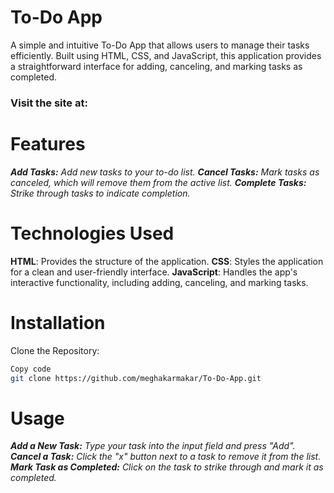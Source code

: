 # To-Do App
A simple and intuitive To-Do App that allows users to manage their tasks efficiently. Built using HTML, CSS, and JavaScript, this application provides a straightforward interface for adding, canceling, and marking tasks as completed.

### Visit the site at: 


# Features
_**Add Tasks:** Add new tasks to your to-do list._ 
_**Cancel Tasks:** Mark tasks as canceled, which will remove them from the active list._
_**Complete Tasks:** Strike through tasks to indicate completion._


# Technologies Used
**HTML**: Provides the structure of the application.
**CSS**: Styles the application for a clean and user-friendly interface.
**JavaScript**: Handles the app's interactive functionality, including adding, canceling, and marking tasks.

# Installation
Clone the Repository:

```bash
Copy code
git clone https://github.com/meghakarmakar/To-Do-App.git 
```

# Usage
_**Add a New Task:** Type your task into the input field and press "Add"._
_**Cancel a Task:** Click the "x" button next to a task to remove it from the list._
_**Mark Task as Completed:** Click on the task to strike through and mark it as completed._
